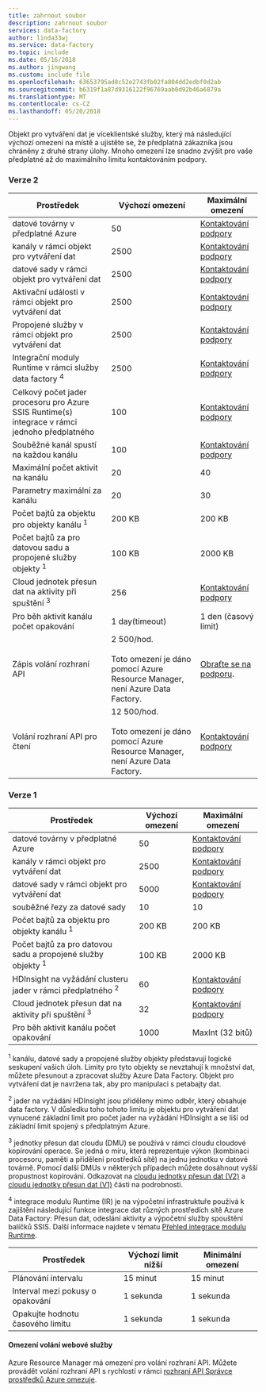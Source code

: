 ```yaml
---
title: zahrnout soubor
description: zahrnout soubor
services: data-factory
author: linda33wj
ms.service: data-factory
ms.topic: include
ms.date: 05/16/2018
ms.author: jingwang
ms.custom: include file
ms.openlocfilehash: 63653795ad8c52e2743fb02fa804dd2edbf0d2ab
ms.sourcegitcommit: b6319f1a87d9316122f96769aab0d92b46a6879a
ms.translationtype: MT
ms.contentlocale: cs-CZ
ms.lasthandoff: 05/20/2018
---
```

Objekt pro vytváření dat je víceklientské služby, který má následující výchozí omezení na místě a ujistěte se, že předplatná zákazníka jsou chráněny z druhé strany úlohy. Mnoho omezení lze snadno zvýšit pro vaše předplatné až do maximálního limitu kontaktováním podpory.

### <a name="version-2"></a>Verze 2

| Prostředek | Výchozí omezení | Maximální omezení | 
| -------- | ------------- | ------------- | 
| datové továrny v předplatné Azure | 50 | [Kontaktování podpory](https://azure.microsoft.com/blog/2014/06/04/azure-limits-quotas-increase-requests/) |
| kanály v rámci objekt pro vytváření dat | 2500 | [Kontaktování podpory](https://azure.microsoft.com/blog/2014/06/04/azure-limits-quotas-increase-requests/) |
| datové sady v rámci objekt pro vytváření dat | 2500 | [Kontaktování podpory](https://azure.microsoft.com/blog/2014/06/04/azure-limits-quotas-increase-requests/) |
| Aktivační události v rámci objekt pro vytváření dat | 2500 | [Kontaktování podpory](https://azure.microsoft.com/blog/2014/06/04/azure-limits-quotas-increase-requests/) |
| Propojené služby v rámci objekt pro vytváření dat | 2500 | [Kontaktování podpory](https://azure.microsoft.com/blog/2014/06/04/azure-limits-quotas-increase-requests/) |
| Integrační moduly Runtime v rámci služby data factory <sup>4</sup> | 2500 | [Kontaktování podpory](https://azure.microsoft.com/blog/2014/06/04/azure-limits-quotas-increase-requests/) |
| Celkový počet jader procesoru pro Azure SSIS Runtime(s) integrace v rámci jednoho předplatného | 100 | [Kontaktování podpory](https://azure.microsoft.com/blog/2014/06/04/azure-limits-quotas-increase-requests/) |
| Souběžné kanál spustí na každou kanálu | 100 | [Kontaktování podpory](https://azure.microsoft.com/blog/2014/06/04/azure-limits-quotas-increase-requests/) |
| Maximální počet aktivit na kanálu | 20 | 40 |
| Parametry maximální za kanálu | 20 | 30 |
| Počet bajtů za objektu pro objekty kanálu <sup>1</sup> | 200 KB | 200 KB |
| Počet bajtů za pro datovou sadu a propojené služby objekty <sup>1</sup> | 100 KB | 2000 KB |
| Cloud jednotek přesun dat na aktivity při spuštění <sup>3</sup> | 256 | [Kontaktování podpory](https://azure.microsoft.com/blog/2014/06/04/azure-limits-quotas-increase-requests/) |
| Pro běh aktivit kanálu počet opakování | 1 day(timeout) | 1 den (časový limit) |
| Zápis volání rozhraní API | 2 500/hod.<br/><br/> Toto omezení je dáno pomocí Azure Resource Manager, není Azure Data Factory. | [Obraťte se na podporu](https://azure.microsoft.com/blog/2014/06/04/azure-limits-quotas-increase-requests/). |
| Volání rozhraní API pro čtení | 12 500/hod.<br/><br/> Toto omezení je dáno pomocí Azure Resource Manager, není Azure Data Factory. | [Kontaktování podpory](https://azure.microsoft.com/blog/2014/06/04/azure-limits-quotas-increase-requests/) |


### <a name="version-1"></a>Verze 1

| **Prostředek** | **Výchozí omezení** | **Maximální omezení** |
| --- | --- | --- |
| datové továrny v předplatné Azure |50 |[Kontaktování podpory](https://azure.microsoft.com/blog/2014/06/04/azure-limits-quotas-increase-requests/) |
| kanály v rámci objekt pro vytváření dat |2500 |[Kontaktování podpory](https://azure.microsoft.com/blog/2014/06/04/azure-limits-quotas-increase-requests/) |
| datové sady v rámci objekt pro vytváření dat |5000 |[Kontaktování podpory](https://azure.microsoft.com/blog/2014/06/04/azure-limits-quotas-increase-requests/) |
| souběžné řezy za datové sady |10 |10 |
| Počet bajtů za objektu pro objekty kanálu <sup>1</sup> |200 KB |200 KB |
| Počet bajtů za pro datovou sadu a propojené služby objekty <sup>1</sup> |100 KB |2000 KB |
| HDInsight na vyžádání clusteru jader v rámci předplatného <sup>2</sup> |60 |[Kontaktování podpory](https://azure.microsoft.com/blog/2014/06/04/azure-limits-quotas-increase-requests/) |
| Cloud jednotek přesun dat na aktivity při spuštění <sup>3</sup> |32 |[Kontaktování podpory](https://azure.microsoft.com/blog/2014/06/04/azure-limits-quotas-increase-requests/) |
| Pro běh aktivit kanálu počet opakování |1000 |MaxInt (32 bitů) |

<sup>1</sup> kanálu, datové sady a propojené služby objekty představují logické seskupení vašich úloh. Limity pro tyto objekty se nevztahují k množství dat, můžete přesunout a zpracovat služby Azure Data Factory. Objekt pro vytváření dat je navržena tak, aby pro manipulaci s petabajty dat.

<sup>2</sup> jader na vyžádání HDInsight jsou přiděleny mimo odběr, který obsahuje data factory. V důsledku toho tohoto limitu je objektu pro vytváření dat vynucené základní limit pro počet jader na vyžádání HDInsight a se liší od základní limit spojený s předplatným Azure.

<sup>3</sup> jednotky přesun dat cloudu (DMU) se používá v rámci cloudu cloudové kopírování operace. Se jedná o míru, která reprezentuje výkon (kombinaci procesoru, paměti a přidělení prostředků sítě) na jednu jednotku v datové továrně. Pomocí další DMUs v některých případech můžete dosáhnout vyšší propustnost kopírování. Odkazovat na [cloudu jednotky přesun dat (V2)](../articles/data-factory/copy-activity-performance.md#cloud-data-movement-units) a [cloudu jednotky přesun dat (V1)](../articles/data-factory/v1/data-factory-copy-activity-performance.md#cloud-data-movement-units) části na podrobnosti.

<sup>4</sup> integrace modulu Runtime (IR) je na výpočetní infrastruktuře používá k zajištění následující funkce integrace dat různých prostředích sítě Azure Data Factory: Přesun dat, odeslání aktivity a výpočetní služby spouštění balíčků SSIS. Další informace najdete v tématu [Přehled integrace modulu Runtime](../articles/data-factory/concepts-integration-runtime.md).

| **Prostředek** | **Výchozí limit nižší** | **Minimální omezení** |
| --- | --- | --- |
| Plánování intervalu |15 minut |15 minut |
| Interval mezi pokusy o opakování |1 sekunda |1 sekunda |
| Opakujte hodnotu časového limitu |1 sekunda |1 sekunda |

#### <a name="web-service-call-limits"></a>Omezení volání webové služby
Azure Resource Manager má omezení pro volání rozhraní API. Můžete provádět volání rozhraní API s rychlostí v rámci [rozhraní API Správce prostředků Azure omezuje](../articles/azure-subscription-service-limits.md#resource-group-limits).
